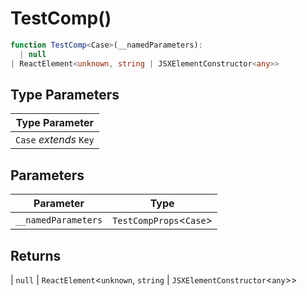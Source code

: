 # TestComp()

```ts
function TestComp<Case>(__namedParameters): 
  | null
| ReactElement<unknown, string | JSXElementConstructor<any>>
```

## Type Parameters

| Type Parameter |
| ------ |
| `Case` *extends* `Key` |

## Parameters

| Parameter | Type |
| ------ | ------ |
| `__namedParameters` | `TestCompProps`\<`Case`\> |

## Returns

  \| `null`
  \| `ReactElement`\<`unknown`, `string` \| `JSXElementConstructor`\<`any`\>\>
